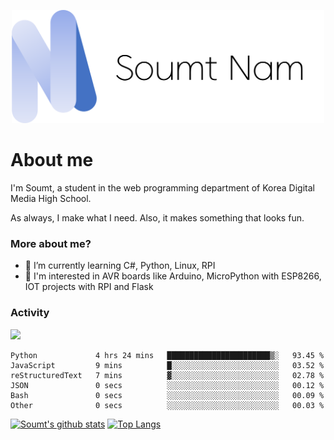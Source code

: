 <p align="center">
  <img src="soumt.png" style="width:500px">
</p>

# About me

I'm Soumt, a student in the web programming department of Korea Digital Media High School.

As always, I make what I need. Also, it makes something that looks fun.

### More about me?
- 🌱 I’m currently learning C#, Python, Linux, RPI
- :pushpin: I'm interested in AVR boards like Arduino, MicroPython with ESP8266, IOT projects with RPI and Flask


### Activity
<img height="400" img src="https://wakatime.com/share/@soumt_r/0e4d0df5-374b-4c75-8ddb-57d54d739f69.svg"></img>

<!--START_SECTION:waka-->

```text
Python             4 hrs 24 mins   ███████████████████████▒░   93.45 %
JavaScript         9 mins          █░░░░░░░░░░░░░░░░░░░░░░░░   03.52 %
reStructuredText   7 mins          ▓░░░░░░░░░░░░░░░░░░░░░░░░   02.78 %
JSON               0 secs          ░░░░░░░░░░░░░░░░░░░░░░░░░   00.12 %
Bash               0 secs          ░░░░░░░░░░░░░░░░░░░░░░░░░   00.09 %
Other              0 secs          ░░░░░░░░░░░░░░░░░░░░░░░░░   00.03 %
```

<!--END_SECTION:waka-->

[![Soumt's github stats](https://github-readme-stats.vercel.app/api?username=soumt-r)](https://github.com/anuraghazra/github-readme-stats)
[![Top Langs](https://github-readme-stats.vercel.app/api/top-langs/?username=soumt-r&layout=compact)](https://github.com/anuraghazra/github-readme-stats)

